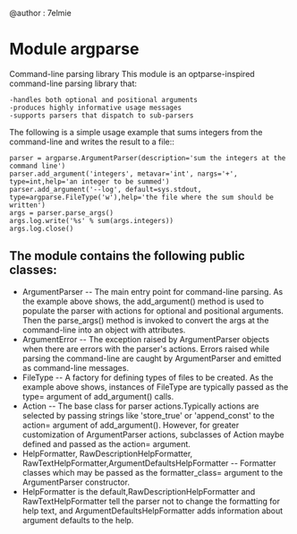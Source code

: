 
   @author : 7elmie

#   Module argparse

Command-line parsing library  This module is an optparse-inspired command-line parsing library that:

    -handles both optional and positional arguments
    -produces highly informative usage messages
    -supports parsers that dispatch to sub-parsers

The following is a simple usage example that sums integers from the command-line and writes the result to a file::

    parser = argparse.ArgumentParser(description='sum the integers at the command line')
    parser.add_argument('integers', metavar='int', nargs='+', type=int,help='an integer to be summed')
    parser.add_argument('--log', default=sys.stdout, type=argparse.FileType('w'),help='the file where the sum should be written')
    args = parser.parse_args()
    args.log.write('%s' % sum(args.integers))
    args.log.close()

The module contains the following public classes:
   - 
   - ArgumentParser -- The main entry point for command-line parsing. As the example above shows, the add_argument() method is used to populate         the parser with actions for optional and positional arguments. Then the parse_args() method is invoked to convert the args at the command-line into an object with attributes.
   - ArgumentError -- The exception raised by ArgumentParser objects when there are errors with the parser's actions. Errors raised while parsing the command-line are caught by ArgumentParser and emitted as command-line messages.
   - FileType -- A factory for defining types of files to be created. As the example above shows, instances of FileType are typically passed as the type= argument of add_argument() calls.
   - Action -- The base class for parser actions.Typically actions are selected by passing strings like 'store_true' or 'append_const' to the action= argument of add_argument(). However, for greater customization of ArgumentParser actions, subclasses of Action maybe defined and passed as the action= argument.
   - HelpFormatter, RawDescriptionHelpFormatter, RawTextHelpFormatter,ArgumentDefaultsHelpFormatter -- Formatter classes which may be passed as the formatter_class= argument to the ArgumentParser constructor.
   - HelpFormatter is the default,RawDescriptionHelpFormatter and RawTextHelpFormatter tell the parser not to change the formatting for help text, and ArgumentDefaultsHelpFormatter adds information about argument defaults to the help.

